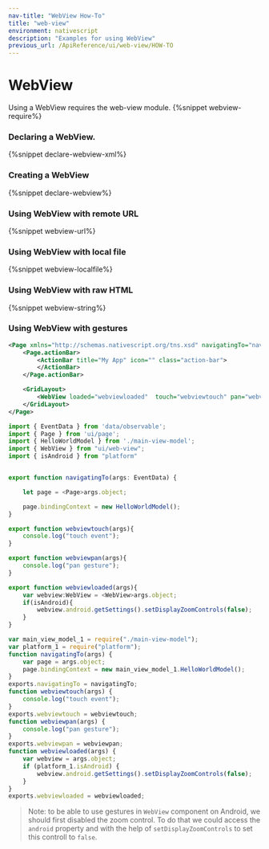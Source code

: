 ```yaml
---
nav-title: "WebView How-To"
title: "web-view"
environment: nativescript
description: "Examples for using WebView"
previous_url: /ApiReference/ui/web-view/HOW-TO
---
```

# WebView
Using a WebView requires the web-view module.
{%snippet webview-require%}
### Declaring a WebView.
{%snippet declare-webview-xml%}
### Creating a WebView
{%snippet declare-webview%}
### Using WebView with remote URL
{%snippet webview-url%}
### Using WebView with local file
{%snippet webview-localfile%}
### Using WebView with raw HTML
{%snippet webview-string%}
### Using WebView with gestures
```XML
<Page xmlns="http://schemas.nativescript.org/tns.xsd" navigatingTo="navigatingTo" class="page">
    <Page.actionBar>
        <ActionBar title="My App" icon="" class="action-bar">
        </ActionBar>
    </Page.actionBar>

    <GridLayout>
        <WebView loaded="webviewloaded"  touch="webviewtouch" pan="webviewpan" src="<!DOCTYPE html><html><body><h1>My First Heading</h1><p>My first paragraph.</p></body></html>" />
    </GridLayout>
</Page>
```

```TypeScript
import { EventData } from 'data/observable';
import { Page } from 'ui/page';
import { HelloWorldModel } from './main-view-model';
import { WebView } from "ui/web-view";
import { isAndroid } from "platform"


export function navigatingTo(args: EventData) {

    let page = <Page>args.object;

    page.bindingContext = new HelloWorldModel();
}

export function webviewtouch(args){
    console.log("touch event");
}

export function webviewpan(args){
    console.log("pan gesture");
}

export function webviewloaded(args){
    var webview:WebView = <WebView>args.object;
    if(isAndroid){
        webview.android.getSettings().setDisplayZoomControls(false);
    }
}
```

```JavaScript
var main_view_model_1 = require("./main-view-model");
var platform_1 = require("platform");
function navigatingTo(args) {
    var page = args.object;
    page.bindingContext = new main_view_model_1.HelloWorldModel();
}
exports.navigatingTo = navigatingTo;
function webviewtouch(args) {
    console.log("touch event");
}
exports.webviewtouch = webviewtouch;
function webviewpan(args) {
    console.log("pan gesture");
}
exports.webviewpan = webviewpan;
function webviewloaded(args) {
    var webview = args.object;
    if (platform_1.isAndroid) {
        webview.android.getSettings().setDisplayZoomControls(false);
    }
}
exports.webviewloaded = webviewloaded;
```
>Note: to be able to use gestures in `WebView` component on Android, we should first disabled the zoom control. To do that we could access the `android` property and with the help of  `setDisplayZoomControls` to set this controll to `false`.